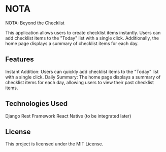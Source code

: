 # NOTA
NOTA: Beyond the Checklist

This application allows users to create checklist items instantly. Users can add checklist items to the "Today" list with a single click. Additionally, the home page displays a summary of checklist items for each day.

## Features
Instant Addition: Users can quickly add checklist items to the "Today" list with a single click.
Daily Summary: The home page displays a summary of checklist items for each day, allowing users to view their past checklist items.

## Technologies Used
Django Rest Framework
React Native (to be integrated later)

## License
This project is licensed under the MIT License.